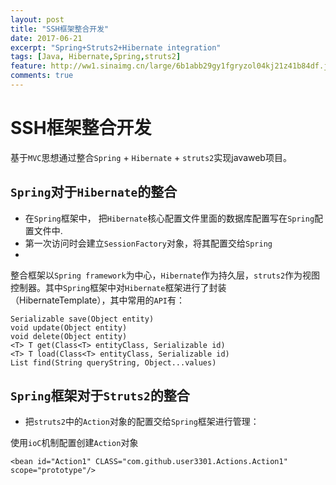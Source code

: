 ```yaml
---
layout: post
title: "SSH框架整合开发"
date: 2017-06-21
excerpt: "Spring+Struts2+Hibernate integration"
tags: [Java, Hibernate,Spring,struts2]
feature: http://ww1.sinaimg.cn/large/6b1abb29gy1fgryzol04kj21z41b84df.jpg
comments: true
---
```


# SSH框架整合开发
基于`MVC`思想通过整合`Spring` + `Hibernate` + `struts2`实现javaweb项目。</br>


## `Spring`对于`Hibernate`的整合
* 在`Spring`框架中， 把`Hibernate`核心配置文件里面的数据库配置写在`Spring`配置文件中.
* 第一次访问时会建立`SessionFactory`对象，将其配置交给`Spring`
*
整合框架以`Spring framework`为中心，`Hibernate`作为持久层，`struts2`作为视图控制器。其中`Spring`框架中对`Hibernate`框架进行了封装（HibernateTemplate），其中常用的`API`有：

```
Serializable save(Object entity)
void update(Object entity)
void delete(Object entity)
<T> T get(Class<T> entityClass, Serializable id)
<T> T load(Class<T> entityClass, Serializable id)
List find(String queryString, Object...values)
```

## `Spring`框架对于`Struts2`的整合
* 把`struts2`中的`Action`对象的配置交给`Spring`框架进行管理：</br>

使用`ioC`机制配置创建`Action`对象

```
<bean id="Action1" CLASS="com.github.user3301.Actions.Action1" scope="prototype"/>
```
